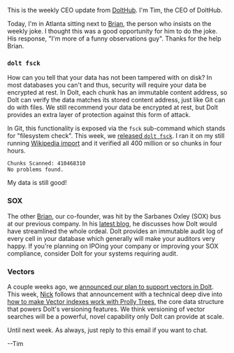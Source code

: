 This is the weekly CEO update from [DoltHub](https://www.dolthub.com/). I'm Tim, the CEO of DoltHub. 

Today, I'm in Atlanta sitting next to [Brian](https://www.dolthub.com/team#fitz), the person who insists on the weekly joke. I thought this was a good opportunity for him to do the joke. His response, "I'm more of a funny observations guy". Thanks for the help Brian.

### `dolt fsck`

How can you tell that your data has not been tampered with on disk? In most databases you can't and thus, security will require your data be encrypted at rest. In Dolt, each chunk has an immutable content address, so Dolt can verify the data matches its stored content address, just like Git can do with files. We still recommend your data be encrypted at rest, but Dolt provides an extra layer of protection against this form of attack. 

In Git, this functionality is exposed via the `fsck` sub-command which stands for "filesystem check". This week, we [released `dolt fsck`](https://www.dolthub.com/blog/2024-10-09-fsck-announce/). I ran it on my still running [Wikipedia import](https://www.dolthub.com/repositories/timsehn/media_wiki) and it verified all 400 million or so chunks in four hours.

```
Chunks Scanned: 410468310
No problems found.
```

My data is still good!

### SOX

The other [Brian](https://www.dolthub.com/team#brian), our co-founder, was hit by the Sarbanes Oxley (SOX) bus at our previous company. In his [latest blog](https://www.dolthub.com/blog/2024-10-07-dolt-compliance/), he discusses how Dolt would have streamlined the whole ordeal. Dolt provides an immutable audit log of every cell in your database which generally will make your auditors very happy. If you're planning on IPOing your company or improving your SOX compliance, consider Dolt for your systems requiring audit.

### Vectors

A couple weeks ago, we [announced our plan to support vectors in Dolt](https://www.dolthub.com/blog/2024-09-26-plan-for-vectors/). This week, [Nick](https://www.dolthub.com/team#nick) follows that announcement with a technical deep dive into [how to make Vector indexes work with Prolly Trees](https://www.dolthub.com/blog/2024-10-08-how-to-build-a-vector-index-with-prolly-trees/), the core data structure that powers Dolt's versioning features. We think versioning of vector searches will be a powerful, novel capability only Dolt can provide at scale.

Until next week. As always, just reply to this email if you want to chat.

--Tim